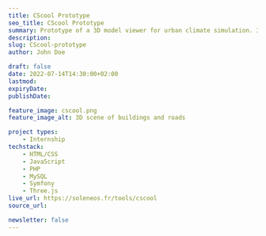 ```yaml
---
title: CScool Prototype
seo_title: CScool Prototype
summary: Prototype of a 3D model viewer for urban climate simulation. 3 months internship at Soleneos.
description: 
slug: CScool-prototype
author: John Doe

draft: false
date: 2022-07-14T14:30:00+02:00
lastmod: 
expiryDate: 
publishDate: 

feature_image: cscool.png
feature_image_alt: 3D scene of buildings and roads

project types: 
    - Internship
techstack:
    - HTML/CSS
    - JavaScript
    - PHP
    - MySQL
    - Symfony
    - Three.js
live_url: https://soleneos.fr/tools/cscool
source_url: 

newsletter: false
---
```


